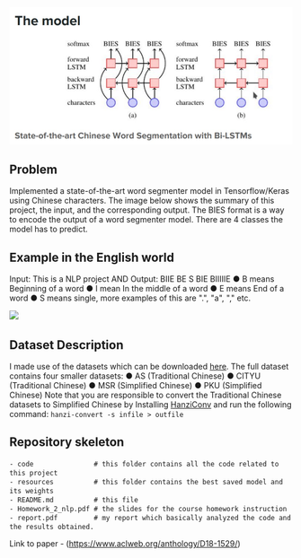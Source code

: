 ![Model Architecture](https://github.com/oluwayetty/Chinese-Word-Segmentation/blob/master/model.jpg)

## Problem 
Implemented a state-of-the-art word segmenter model in Tensorflow/Keras using Chinese characters. The image below shows the summary of this project, the input, and the corresponding output. The BIES format is a way to encode the output of a word segmenter model. There are 4 classes the model has to predict. 

## Example in the English world
Input: This is a NLP project AND Output: BIIE BE S BIE BIIIIIE
● B means Beginning of a word
● I mean In the middle of a word
● E means End of a word
● S means single, more examples of this are ".", "a", "," etc.

![](https://github.com/oluwayetty/word-sense-disambiguition/blob/master/bies.jpg)

## Dataset Description 
I made use of the datasets which can be downloaded [here](http://sighan.cs.uchicago.edu/bakeoff2005/). The full dataset contains four smaller datasets:
● AS (Traditional Chinese)
● CITYU (Traditional Chinese)
● MSR (Simplified Chinese)
● PKU (Simplified Chinese)
Note that you are responsible to convert the Traditional Chinese datasets to Simplified Chinese by Installing [HanziConv](https://pypi.org/project/hanziconv/0.3/) and run the following command: ```hanzi-convert -s infile > outfile```

## Repository skeleton
```
- code               # this folder contains all the code related to this project
- resources          # this folder contains the best saved model and its weights 
- README.md          # this file
- Homework_2_nlp.pdf # the slides for the course homework instruction
- report.pdf         # my report which basically analyzed the code and the results obtained.
```

Link to paper - (https://www.aclweb.org/anthology/D18-1529/)
